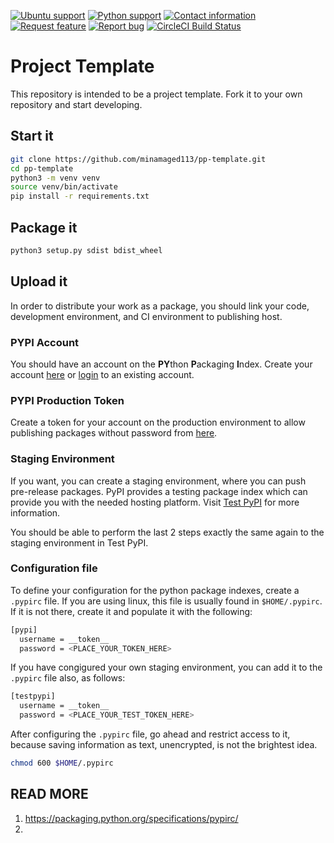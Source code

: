 [![Ubuntu support](https://img.shields.io/static/v1?label=ubuntu&message=18.04&color=green&style=for-the-badge&logo=ubuntu)](http://releases.ubuntu.com/18.04.4/)
[![Python support](https://img.shields.io/static/v1?label=Python&message=3.6&color=blue&style=for-the-badge&logo=python)](https://www.python.org/downloads/release/python-360/)
[![Contact information](https://img.shields.io/static/v1?label=Contact%20me&message=email&color=blue&style=for-the-badge&logo=microsoftoutlook)](mailto:minamaged113@gmail.com?subject=PP-Template&body=Hello%20Mina%2C%0AThis%20message%20is%20regarding%20Python%20Project%20Template%20scripts.%0A%0ABest%20regards.%0A%3CYOUR_NAME%3E)
[![Request feature](https://img.shields.io/static/v1?label=Request&message=Feature&color=blue&style=for-the-badge&logo=addthis)](https://github.com/minamaged113/pp-template/issues/new?assignees=&labels=enhancement&template=feature_request.md&title=)
[![Report bug](https://img.shields.io/static/v1?label=Report&message=bug&color=blue&style=for-the-badge)](https://github.com/minamaged113/pp-template/issues/new?assignees=&labels=bug&template=bug_report.md&title=)
[![CircleCI Build Status](https://img.shields.io/circleci/build/github/minamaged113/pp-template/master?color=blue&label=MASTER%20BUILD&logo=circleci&style=for-the-badge&token=33be814517fadea414e106e538711f002bbcefa7)](https://app.circleci.com/pipelines/github/minamaged113/pp-template)

# Project Template

This repository is intended to be a project template. Fork it to your own repository and start developing.

## Start it

```bash
git clone https://github.com/minamaged113/pp-template.git
cd pp-template
python3 -m venv venv
source venv/bin/activate
pip install -r requirements.txt
```

## Package it

```bash
python3 setup.py sdist bdist_wheel
```

## Upload it

In order to distribute your work as a package, you should link your code, development environment, and CI environment to publishing host.

### PYPI Account

You should have an account on the **PY**thon **P**ackaging **I**ndex. Create your account [here](https://pypi.org/account/register/) or [login](https://pypi.org/account/login/) to an existing account.

### PYPI Production Token

Create a token for your account on the production environment to allow publishing packages without password from [here](https://pypi.org/manage/account/token/).

### Staging Environment

If you want, you can create a staging environment, where you can push pre-release packages. PyPI provides a testing package index which can provide you with the needed hosting platform. Visit [Test PyPI](https://test.pypi.org/) for more information. 

You should be able to perform the last 2 steps exactly the same again to the staging environment in Test PyPI.

### Configuration file 

To define your configuration for the python package indexes, create a `.pypirc` file. If you are using linux, this file is usually found in `$HOME/.pypirc`. If it is not there, create it and populate it with the following:

```bash
[pypi]
  username = __token__
  password = <PLACE_YOUR_TOKEN_HERE>
```

If you have congigured your own staging environment, you can add it to the `.pypirc` file also, as follows:

```bash
[testpypi]
  username = __token__
  password = <PLACE_YOUR_TEST_TOKEN_HERE>
```

After configuring the `.pypirc` file, go ahead and restrict access to it, because saving information as text, unencrypted, is not the brightest idea.

```bash
chmod 600 $HOME/.pypirc
```


## READ MORE

1. https://packaging.python.org/specifications/pypirc/
2. 